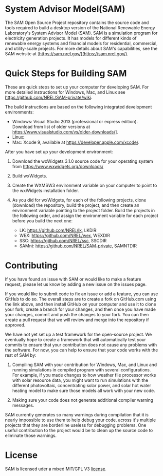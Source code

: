 # System Advisor Model(SAM)

The SAM Open Source Project repository contains the source code and tools required to build a desktop version of the National Renewable Energy Laboratory's System Advisor Model (SAM). SAM is a simulation program for electricity generation projects. It has models for different kinds of renewable energy systems and financial models for residential, commercial, and utility-scale projects. For more details about SAM's capabilities, see the SAM website at [https://sam.nrel.gov/](https://sam.nrel.gov/).

# Quick Steps for Building SAM

These are quick steps to set up your computer for developing SAM. For more detailed instructions for Windows, Mac, and Linux see https://github.com/NREL/SAM-private/wiki.

The build instructions are based on the following integrated development environments:

* Windows: Visual Studio 2013 (professional or express edition). Download from list of older versions at https://www.visualstudio.com/vs/older-downloads/].
* Linux: 
* Mac: Xcode 9, available at https://developer.apple.com/xcode/.

After you have set up your development environment:

1. Download the wxWidgets 3.1.0 source code for your operating system from https://www.wxwidgets.org/downloads/

3. Build wxWidgets.

3. Create the WXMSW3 environment variable on your computer to point to the wxWidgets installation folder.

2. As you did for wxWidgets, for each of the following projects, clone (download) the repository, build the project, and then create an environment variable pointing to the project folder. Build the projects in the following order, and assign the environment variable for each project before you build the next one:

	* LK: https://github.com/NREL/lk, LKDIR
	* WEX: https://github.com/NREL/wex, WEXDIR
	* SSC: https://github.com/NREL/ssc, SSCDIR
	* SAMnt: https://github.com/NREL/SAM-private, SAMNTDIR

# Contributing

If you have found an issue with SAM or would like to make a feature request, please let us know by adding a new issue on the issues page.

If you would like to submit code to fix an issue or add a feature, you can use GitHub to do so. The overall steps are to create a fork on GitHub.com using the link above, and then install GitHub on your computer and use it to clone your fork, create a branch for your changes, and then once you have made your changes, commit and push the changes to your fork. You can then create a pull request that we will review and merge into the repository if approved.

We have not yet set up a test framework for the open-source project. We eventually hope to create a framework that will automatically test your commits to ensure that your contribution does not cause any problems with the software. For now, you can help to ensure that your code works with the rest of SAM by:

1. Compiling SAM with your contribution for Windows, Mac, and Linux and running simulations in compiled program with several configurations. For example, if you made changes to how weather file processor works with solar resource data, you might want to run simulations with the different photovoltaic, concentrating solar power, and solar hot water heating model to make sure those models all work with your new code.

2. Making sure your code does not generate additional compiler warning messages.

SAM currently generates so many warnings during compilation that it is nearly impossible to use them to help debug your code. across it's multiple projects that they are borderline useless for debugging problems. One useful contribution to the project would be to clean up the source code to eliminate those warnings.

# License

SAM is licensed uder a mixed MIT/GPL V3 [license](LICENSE.md).
